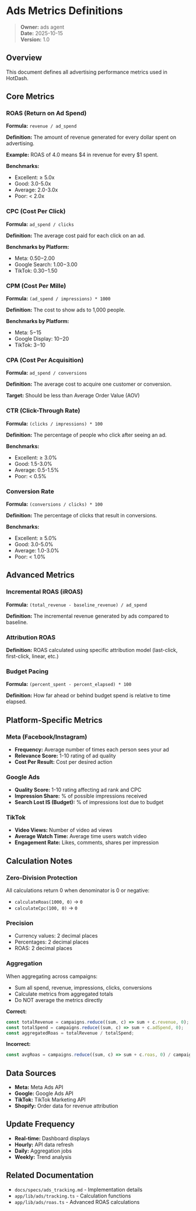 # Ads Metrics Definitions

> **Owner:** ads agent  
> **Date:** 2025-10-15  
> **Version:** 1.0

## Overview

This document defines all advertising performance metrics used in HotDash.

## Core Metrics

### ROAS (Return on Ad Spend)

**Formula:** `revenue / ad_spend`

**Definition:** The amount of revenue generated for every dollar spent on advertising.

**Example:** ROAS of 4.0 means $4 in revenue for every $1 spent.

**Benchmarks:**
- Excellent: ≥ 5.0x
- Good: 3.0-5.0x
- Average: 2.0-3.0x
- Poor: < 2.0x

### CPC (Cost Per Click)

**Formula:** `ad_spend / clicks`

**Definition:** The average cost paid for each click on an ad.

**Benchmarks by Platform:**
- Meta: $0.50-$2.00
- Google Search: $1.00-$3.00
- TikTok: $0.30-$1.50

### CPM (Cost Per Mille)

**Formula:** `(ad_spend / impressions) * 1000`

**Definition:** The cost to show ads to 1,000 people.

**Benchmarks by Platform:**
- Meta: $5-$15
- Google Display: $10-$20
- TikTok: $3-$10

### CPA (Cost Per Acquisition)

**Formula:** `ad_spend / conversions`

**Definition:** The average cost to acquire one customer or conversion.

**Target:** Should be less than Average Order Value (AOV)

### CTR (Click-Through Rate)

**Formula:** `(clicks / impressions) * 100`

**Definition:** The percentage of people who click after seeing an ad.

**Benchmarks:**
- Excellent: ≥ 3.0%
- Good: 1.5-3.0%
- Average: 0.5-1.5%
- Poor: < 0.5%

### Conversion Rate

**Formula:** `(conversions / clicks) * 100`

**Definition:** The percentage of clicks that result in conversions.

**Benchmarks:**
- Excellent: ≥ 5.0%
- Good: 3.0-5.0%
- Average: 1.0-3.0%
- Poor: < 1.0%

## Advanced Metrics

### Incremental ROAS (iROAS)

**Formula:** `(total_revenue - baseline_revenue) / ad_spend`

**Definition:** The incremental revenue generated by ads compared to baseline.

### Attribution ROAS

**Definition:** ROAS calculated using specific attribution model (last-click, first-click, linear, etc.)

### Budget Pacing

**Formula:** `(percent_spent - percent_elapsed) * 100`

**Definition:** How far ahead or behind budget spend is relative to time elapsed.

## Platform-Specific Metrics

### Meta (Facebook/Instagram)

- **Frequency:** Average number of times each person sees your ad
- **Relevance Score:** 1-10 rating of ad quality
- **Cost Per Result:** Cost per desired action

### Google Ads

- **Quality Score:** 1-10 rating affecting ad rank and CPC
- **Impression Share:** % of possible impressions received
- **Search Lost IS (Budget):** % of impressions lost due to budget

### TikTok

- **Video Views:** Number of video ad views
- **Average Watch Time:** Average time users watch video
- **Engagement Rate:** Likes, comments, shares per impression

## Calculation Notes

### Zero-Division Protection

All calculations return 0 when denominator is 0 or negative:
- `calculateRoas(1000, 0)` → `0`
- `calculateCpc(100, 0)` → `0`

### Precision

- Currency values: 2 decimal places
- Percentages: 2 decimal places
- ROAS: 2 decimal places

### Aggregation

When aggregating across campaigns:
- Sum all spend, revenue, impressions, clicks, conversions
- Calculate metrics from aggregated totals
- Do NOT average the metrics directly

**Correct:**
```typescript
const totalRevenue = campaigns.reduce((sum, c) => sum + c.revenue, 0);
const totalSpend = campaigns.reduce((sum, c) => sum + c.adSpend, 0);
const aggregatedRoas = totalRevenue / totalSpend;
```

**Incorrect:**
```typescript
const avgRoas = campaigns.reduce((sum, c) => sum + c.roas, 0) / campaigns.length;
```

## Data Sources

- **Meta:** Meta Ads API
- **Google:** Google Ads API
- **TikTok:** TikTok Marketing API
- **Shopify:** Order data for revenue attribution

## Update Frequency

- **Real-time:** Dashboard displays
- **Hourly:** API data refresh
- **Daily:** Aggregation jobs
- **Weekly:** Trend analysis

## Related Documentation

- `docs/specs/ads_tracking.md` - Implementation details
- `app/lib/ads/tracking.ts` - Calculation functions
- `app/lib/ads/roas.ts` - Advanced ROAS calculations

